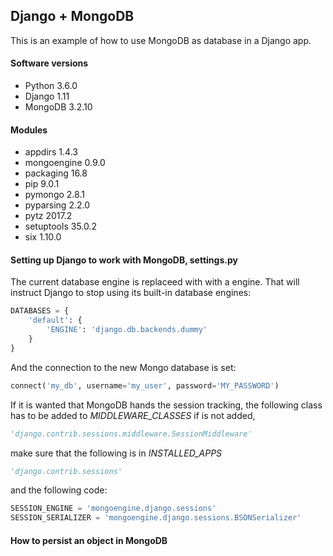 ## Django + MongoDB

This is an example of how to use MongoDB as database in a Django app.

#### Software versions
- Python 3.6.0
- Django 1.11
- MongoDB 3.2.10


#### Modules	
- appdirs	1.4.3	
- mongoengine	0.9.0	
- packaging	16.8	
- pip	9.0.1	
- pymongo	2.8.1	
- pyparsing	2.2.0	
- pytz	2017.2	
- setuptools	35.0.2	
- six	1.10.0	

#### Setting up Django to work with MongoDB, settings.py
The current database engine is replaceed with with a engine. That will instruct Django to stop using its built-in database engines:


```python
DATABASES = {
    'default': {
        'ENGINE': 'django.db.backends.dummy'
    }
}
```

And the connection to the new Mongo database is set:

```python
connect('my_db', username='my_user', password='MY_PASSWORD')
```


If it is wanted that MongoDB hands the session tracking, the following class has to be added to *MIDDLEWARE_CLASSES* if is not added,

```python
'django.contrib.sessions.middleware.SessionMiddleware'
```

make sure that the following is in *INSTALLED_APPS*

```python
'django.contrib.sessions'
```


and the following code:

```python
SESSION_ENGINE = 'mongoengine.django.sessions'
SESSION_SERIALIZER = 'mongoengine.django.sessions.BSONSerializer'
```

#### How to persist an object in MongoDB
